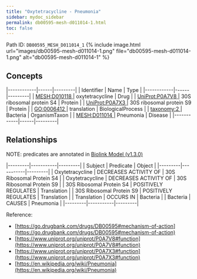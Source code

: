 ```yaml
---
title: "Oxytetracycline - Pneumonia"
sidebar: mydoc_sidebar
permalink: db00595-mesh-d011014-1.html
toc: false 
---
```



Path ID: `DB00595_MESH_D011014_1`
{% include image.html url="images/db00595-mesh-d011014-1.png" file="db00595-mesh-d011014-1.png" alt="db00595-mesh-d011014-1" %}

## Concepts

|------------|------|---------|
| Identifier | Name | Type    |
|------------|------|---------|
| <a href="https://identifiers.org/MESH:D010118">MESH:D010118 </a> | oxytetracycline | Drug |
| <a href="https://identifiers.org/UniProt:P0A7V8">UniProt:P0A7V8 </a> | 30S ribosomal protein S4 | Protein |
| <a href="https://identifiers.org/UniProt:P0A7X3">UniProt:P0A7X3 </a> | 30S ribosomal protein S9 | Protein |
| <a href="https://identifiers.org/GO:0006412">GO:0006412 </a> | translation | BiologicalProcess |
| <a href="https://identifiers.org/taxonomy:2">taxonomy:2 </a> | Bacteria | OrganismTaxon |
| <a href="https://identifiers.org/MESH:D011014">MESH:D011014 </a> | Pneumonia | Disease |
|------------|------|---------|

## Relationships


NOTE: predicates are annotated in <a href="https://github.com/biolink/biolink-model/releases/tag/v1.3.0">Biolink Model (v1.3.0)</a>

|---------|-----------|---------|
| Subject | Predicate | Object  |
|---------|-----------|---------|
| Oxytetracycline | DECREASES ACTIVITY OF | 30S Ribosomal Protein S4 |
| Oxytetracycline | DECREASES ACTIVITY OF | 30S Ribosomal Protein S9 |
| 30S Ribosomal Protein S4 | POSITIVELY REGULATES | Translation |
| 30S Ribosomal Protein S9 | POSITIVELY REGULATES | Translation |
| Translation | OCCURS IN | Bacteria |
| Bacteria | CAUSES | Pneumonia |
|---------|-----------|---------|

Reference: 
  - [https://go.drugbank.com/drugs/DB00595#mechanism-of-action](https://go.drugbank.com/drugs/DB00595#mechanism-of-action)
  - [https://www.uniprot.org/uniprot/P0A7V8#function](https://www.uniprot.org/uniprot/P0A7V8#function)
  - [https://www.uniprot.org/uniprot/P0A7X3#function](https://www.uniprot.org/uniprot/P0A7X3#function)
  - [https://en.wikipedia.org/wiki/Pneumonia](https://en.wikipedia.org/wiki/Pneumonia)
